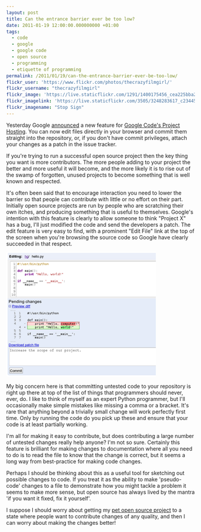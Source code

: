 ```yaml
---
layout: post
title: Can the entrance barrier ever be too low?
date: 2011-01-19 12:00:00.000000000 +01:00
tags:
  - code
  - google
  - google code
  - open source
  - programming
  - etiquette of programming
permalink: /2011/01/19/can-the-entrance-barrier-ever-be-too-low/
flickr_user: 'https://www.flickr.com/photos/thecrazyfilmgirl/'
flickr_username: "thecrazyfilmgirl"
flickr_image: 'https://live.staticflickr.com/1291/1400175456_cea225bba2_w.jpg'
flickr_imagelink: 'https://live.staticflickr.com/3505/3248283617_c23445ea31_w.jpg'
flickr_imagename: "Stop Sign"
---
```

Yesterday Google [announced](http://googlecode.blogspot.com/2011/01/make-quick-fixes-quicker-on-google.html) a
new feature for [Google Code's Project Hosting](http://code.google.com/p). You can now edit files directly in
your browser and commit them straight into the repository, or, if you don't have commit privileges, attach
your changes as a patch in the issue tracker.

If you're trying to run a successful open source project then the key thing you want is more contributors. The
more people adding to your project the better and more useful it will become, and the more likely it is to
rise out of the swamp of forgotten, unused projects to become something that is well known and respected.

It's often been said that to encourage interaction you need to lower the barrier so that people can contribute
with little or no effort on their part. Initially open source projects are run by people who are scratching
their own itches, and producing something that is useful to themselves. Google's intention with this feature
is clearly to allow someone to think "Project X" has a bug, I'll just modified the code and send the
developers a patch. The edit feature is very easy to find, with a prominent "Edit File" link at the top of the
screen when you're browsing the source code so Google have clearly succeeded in that respect.
<!--more-->

![Google Code's Edit File Feature](/assets/googlecodeedit.png)

My big concern here is that committing untested code to your repository is right up there at top of the list
of things that programmers should never, ever, do. I like to think of myself as an expert Python programmer,
but I'll occasionally make simple mistakes like missing a comma or a bracket. It's rare that anything beyond a
trivially small change will work perfectly first time. Only by running the code do you pick up these and
ensure that your code is at least partially working.

I'm all for making it easy to contribute, but does contributing a large number of untested changes really help
anyone? I'm not so sure. Certainly this feature is brilliant for making changes to documentation where all you
need to do is to read the file to know that the change is correct, but it seems a long way from best-practice
for making code changes.

Perhaps I should be thinking about this as a useful tool for sketching out possible changes to code. If you
treat it as the ability to make 'pseudo-code' changes to a file to demonstrate how you might tackle a problem
it seems to make more sense, but open source has always lived by the mantra 'if you want it fixed, fix it
yourself'.

I suppose I should worry about getting my [pet open source project](http://code.google.com/p/djangode/) to a
state where people want to contribute changes of any quality, and then I can worry about making the changes
better!
